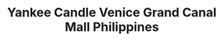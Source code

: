 ---
title: "Yankee Candle Venice Grand Canal Mall Philippines"
url: /taguig/yankee-candle-venice-grand-canal-mall-philippines/
shop: candles
---